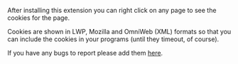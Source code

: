 After installing this extension you can right click on any page to see the cookies for the page.

Cookies are shown in LWP, Mozilla and OmniWeb (XML) formats so that you can include the cookies in your programs (until they timeout, of course).

If you have any bugs to report please add them [here](http://code.google.com/p/chrome-cookie-contents/issues/entry).